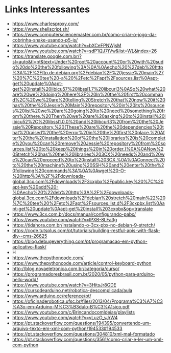 Links Interessantes
===================

- https://www.charlesproxy.com/
- https://www.shellscript.sh/
- https://www.computersciencemaster.com.br/como-criar-o-jogo-da-cobrinha-snake-usando-p5-js/
- https://www.youtube.com/watch?v=bXCeFPNWjsM
- https://www.youtube.com/watch?v=sdP1i2J7tVw&list=WL&index=26
- https://translate.google.com.br/?sl=auto&tl=pt&text=Under%20root%20account%20or%20with%20sudo%20do%20the%20following%3A%0A%0Aecho%20%27deb%20http%3A%2F%2Fftp.de.debian.org%2Fdebian%2F%20jessie%20main%27%20%7C%20tee%20-a%20%2Fetc%2Fapt%2Fsources.list%0Aapt-get%20update%0Aapt-get%20install%20libicu57%20libssl1.7%20libcurl3%0ASo%20what%20are%20we%20doing%20here%3F%20In%20the%20first%20command%2C%20we%20are%20telling%20Stretch%20that%20now%20it%20has%20the%20Jessie%20Main%20repository%20in%20its%20sources%20list%20we%20are%20going%20to%20need%20something%20from%20there.%20Then%20we%20are%20asking%20to%20install%20libicu52%2C%20libssl1.0.0%20and%20libcurl3%20from%20the%20Jessie%20Repository.%20(These%20are%20the%20dependencies%20that%20raised%20the%20error%20in%20the%20first%20place.%20After%20the%20installation%20of%20the%20libraries%20is%20complete%20you%20can%20remove%20Jessie%20repository%20from%20sources.list%20to%20keep%20things%20in%20order.)%0A%0ANow%20Stretch%20has%20the%20libraries%203CX%20needs%20and%20we%20can%20proceed%20to%20install%203CX.%0A%0AConnect%20to%20the%20machine%20using%20SSH%20and%20enter%20the%20following%20commands%3A%0A%0Awget%20-O-%20http%3A%2F%2Fdownloads-global.3cx.com%2Fdownloads%2F3cxpbx%2Fpublic.key%20%7C%20apt-key%20add%20-%0Aecho%20%22deb%20http%3A%2F%2Fdownloads-global.3cx.com%2Fdownloads%2Fdebian%20stretch%20main%22%20%7C%20tee%20%2Fetc%2Fapt%2Fsources.list.d%2F3cxpbx.list%0Aapt-get%20update%0Aapt-get%20install%203cxpbx&op=translate
- https://www.3cx.com.br/docs/manual/configurando-pabx/
- https://www.youtube.com/watch?v=IPXB-8LFa3g
- https://tidahora.com.br/instalando-o-3cx-pbx-no-debian-9-stretch/
- https://code.tutsplus.com/pt/tutorials/building-restful-apis-with-flask-diy--cms-26625
- https://blog.debugeverything.com/pt/programacao-em-python-aplicativo-flask/
- H
- https://www.thepythoncode.com/
- https://www.thepythoncode.com/article/control-keyboard-python
- http://blog.novaeletronica.com.br/categoria/curso/
- https://programadoresbrasil.com.br/2020/05/python-para-arduino-hello-world/
- https://www.youtube.com/watch?v=3HitsJr8GDE
- https://cursodearduino.net/robotica-descomplicada/aula
- https://www.arduino.cc/reference/pt/
- https://oficinaderobotica.ufsc.br/files/2013/04/Programa%C3%A7%C3%A3o-em-Arduino-M%C3%B3dulo-B%C3%A1sico.pdf
- https://www.youtube.com/c/BrincandocomIdeias/playlists
- https://www.youtube.com/watch?v=vLuzO_vJrW4
- https://pt.stackoverflow.com/questions/194395/convertendo-um-arquivo-texto-em-xml-com-python/194533#194533
- https://pt.stackoverflow.com/questions/304810/xml-mal-formatado
- https://pt.stackoverflow.com/questions/3561/como-criar-e-ler-um-xml-com-python

